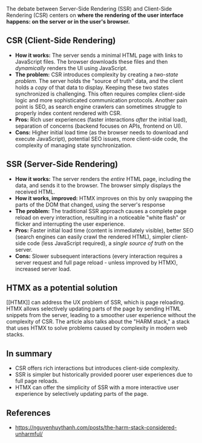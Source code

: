 
The debate between Server-Side Rendering (SSR) and Client-Side Rendering (CSR) centers on **where the rendering of the user interface happens: on the server or in the user's browser.**

## CSR (Client-Side Rendering)

*   **How it works:** The server sends a minimal HTML page with links to JavaScript files. The browser downloads these files and then *dynamically* renders the UI using JavaScript.
*   **The problem:** CSR introduces complexity by creating a *two-state problem.* The server holds the "source of truth" data, and the client holds a *copy* of that data to display. Keeping these two states synchronized is challenging. This often requires complex client-side logic and more sophisticated communication protocols. Another pain point is SEO, as search engine crawlers can sometimes struggle to properly index content rendered with CSR.
*   **Pros:** Rich user experiences (faster interactions *after* the initial load), separation of concerns (backend focuses on APIs, frontend on UI).
*   **Cons:**  Higher initial load time (as the browser needs to download and execute JavaScript), potential SEO issues, more client-side code, the complexity of managing state synchronization.

## SSR (Server-Side Rendering)

*   **How it works:** The server renders the *entire* HTML page, including the data, and sends it to the browser. The browser simply displays the received HTML.
*   **How it works, improved:** HTMX improves on this by only swapping the parts of the DOM that changed, using the server's response
*   **The problem:** The traditional SSR approach causes a complete page reload on every interaction, resulting in a noticeable "white flash" or flicker and interrupting the user experience.
*   **Pros:** Faster initial load time (content is immediately visible), better SEO (search engines can easily crawl the rendered HTML), simpler client-side code (less JavaScript required), a *single source of truth* on the server.
*   **Cons:**  Slower subsequent interactions (every interaction requires a server request and full page reload - unless improved by HTMX), increased server load.

## HTMX as a potential solution

[[HTMX]] can address the UX problem of SSR, which is page reloading. HTMX allows selectively updating parts of the page by sending HTML snippets from the server, leading to a smoother user experience without the complexity of CSR. The article also talks about the "HARM stack," a stack that uses HTMX to solve problems caused by complexity in modern web stacks.

## In summary

*   CSR offers rich interactions but introduces client-side complexity.
*   SSR is simpler but historically provided poorer user experiences due to full page reloads.
*   HTMX can offer the simplicity of SSR with a more interactive user experience by selectively updating parts of the page.

## References

- https://nguyenhuythanh.com/posts/the-harm-stack-considered-unharmful/
